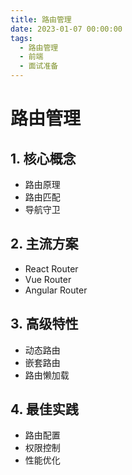 ```yaml
---
title: 路由管理
date: 2023-01-07 00:00:00
tags: 
  - 路由管理
  - 前端
  - 面试准备
---
```


# 路由管理

## 1. 核心概念
- 路由原理
- 路由匹配
- 导航守卫

## 2. 主流方案
- React Router
- Vue Router
- Angular Router

## 3. 高级特性
- 动态路由
- 嵌套路由
- 路由懒加载

## 4. 最佳实践
- 路由配置
- 权限控制
- 性能优化
